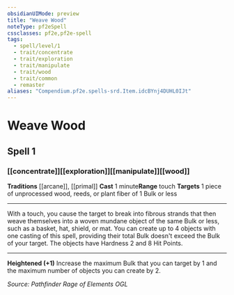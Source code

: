 ```yaml
---
obsidianUIMode: preview
title: "Weave Wood"
noteType: pf2eSpell
cssclasses: pf2e,pf2e-spell
tags:
  - spell/level/1
  - trait/concentrate
  - trait/exploration
  - trait/manipulate
  - trait/wood
  - trait/common
  - remaster
aliases: "Compendium.pf2e.spells-srd.Item.idcBYnj4DUHL0IJt" 
---
```

# Weave Wood   
## Spell 1
### [[concentrate]][[exploration]][[manipulate]][[wood]]
**Traditions** [[arcane]], [[primal]]
**Cast** 1 minute**Range** touch
**Targets** 1 piece of unprocessed wood, reeds, or plant fiber of 1 Bulk or less
* * * 
With a touch, you cause the target to break into fibrous strands that then weave themselves into a woven mundane object of the same Bulk or less, such as a basket, hat, shield, or mat. You can create up to 4 objects with one casting of this spell, providing their total Bulk doesn't exceed the Bulk of your target. The objects have Hardness 2 and 8 Hit Points.

* * *

**Heightened (+1)** Increase the maximum Bulk that you can target by 1 and the maximum number of objects you can create by 2.

*Source: Pathfinder Rage of Elements*
*OGL*